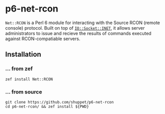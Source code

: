 # p6-net-rcon

`Net::RCON` is a Perl 6 module for interacting with the Source RCON (remote console) protocol. Built on top of [`IO::Socket::INET`](https://docs.perl6.org/type/IO::Socket::INET), it allows server administrators to issue and recieve the results of commands executed against RCON-compatiable servers.


## Installation

### ... from zef

```
zef install Net::RCON
```

### ... from source

```
git clone https://github.com/shuppet/p6-net-rcon
cd p6-net-rcon/ && zef install ${PWD}
```
